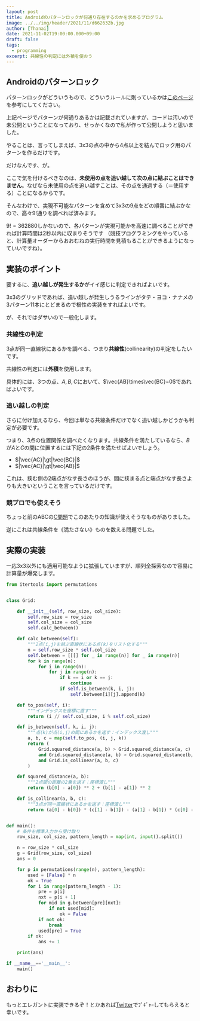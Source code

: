 ```yaml
---
layout: post
title: Androidのパターンロックが何通り存在するのかを求めるプログラム
image: ../../img/header/2021/11/d662632b.jpg
author: [Thanai]
date: 2021-11-02T19:00:00.000+09:00
draft: false
tags:
  - programming
excerpt: 共線性の判定には外積を使おう
---
```


## Androidのパターンロック

パターンロックがどういうもので、どういうルールに則っているかは[このページ](http://www.3s-sys.co.jp/blog/2017/04/19/1239/)を参考にしてください。

上記ページでパターンが何通りあるかは記載されていますが、コードは汚いので未公開ということになっており、せっかくなので私が作って公開しようと思いました。

やることは、言ってしまえば、3x3の点の中から4点以上を結んでロック用のパターンを作るだけです。

だけなんです、が。

ここで気を付けるべきなのは、**未使用の点を追い越して次の点に結ぶことはできません**。なぜなら未使用の点を追い越すことは、その点を通過する（＝使用する）ことになるからです。

そんなわけで、実現不可能なパターンを含めて3x3の9点をどの順番に結ぶかなので、高々$9!$通りを調べれば済みます。

$9!=362880$しかないので、各パターンが実現可能かを高速に調べることができれば計算時間は2秒以内に収まりそうです
（競技プログラミングをやっていると、計算量オーダーからおおむねの実行時間を見積もることができるようになっていいですね）。

## 実装のポイント

要するに、**追い越しが発生するか**がイイ感じに判定できればよいです。

3x3のグリッドであれば、追い越しが発生しうるラインがタテ・ヨコ・ナナメの3パターン11本にとどまるので根性の実装をすればよいです。

が、それではダサいので一般化します。

### 共線性の判定

3点が同一直線状にあるかを調べる、つまり**共線性**(collinearity)の判定をしたいです。

共線性の判定には**外積**を使用します。

具体的には、3つの点、$A, B, C$において、$\vec{AB}\times\vec{BC}=0$であればよいです。

### 追い越しの判定

さらに付け加えるなら、今回は単なる共線条件だけでなく追い越しかどうかも判定が必要です。

つまり、3点の位置関係を調べたくなります。共線条件を満たしているなら、$B$が$A$と$C$の間に位置するには下記の2条件を満たせばよいでしょう。

- $|\vec{AC}|\gt|\vec{BC}|$
- $|\vec{AC}|\gt|\vec{AB}|$

これは、挟む側の2端点がなす長さのほうが、間に挟まる点と端点がなす長さよりも大きいということを言っているだけです。

### 競プロでも使えそう

ちょっと前のABCの[C問題][1]でこのあたりの知識が使えそうなものがありました。

[1]: https://atcoder.jp/contests/abc224/tasks/abc224_c

逆にこれは共線条件を《満たさない》ものを数える問題でした。

## 実際の実装

一応3x3以外にも適用可能なように拡張していますが、順列全探索なので容易に計算量が爆発します。

```py
from itertools import permutations


class Grid:

    def __init__(self, row_size, col_size):
        self.row_size = row_size
        self.col_size = col_size
        self.calc_between()

    def calc_between(self):
        """2点(i,j)を結ぶ直線状にある点(k)をリスト化する"""
        n = self.row_size * self.col_size
        self.between = [[[] for _ in range(n)] for _ in range(n)]
        for k in range(n):
            for i in range(n):
                for j in range(n):
                    if k == i or k == j:
                        continue
                    if self.is_between(k, i, j):
                        self.between[i][j].append(k)

    def to_pos(self, i):
        """インデックスを座標に直す"""
        return (i // self.col_size, i % self.col_size)

    def is_between(self, k, i, j):
        """点(k)が点(i,j)の間にあるかを返す：インデックス渡し"""
        a, b, c = map(self.to_pos, (i, j, k))
        return (
            Grid.squared_distance(a, b) > Grid.squared_distance(a, c)
            and Grid.squared_distance(a, b) > Grid.squared_distance(b, c)
            and Grid.is_collinear(a, b, c)
        )

    def squared_distance(a, b):
        """2点間の距離の2乗を返す：座標渡し"""
        return (b[0] - a[0]) ** 2 + (b[1] - a[1]) ** 2

    def is_collinear(a, b, c):
        """3点が同一直線状にあるかを返す：座標渡し"""
        return (a[0] - b[0]) * (c[1] - b[1]) - (a[1] - b[1]) * (c[0] - b[0]) == 0


def main():
    # 条件を標準入力から受け取り
    row_size, col_size, pattern_length = map(int, input().split())

    n = row_size * col_size
    g = Grid(row_size, col_size)
    ans = 0

    for p in permutations(range(n), pattern_length):
        used = [False] * n
        ok = True
        for i in range(pattern_length - 1):
            pre = p[i]
            nxt = p[i + 1]
            for mid in g.between[pre][nxt]:
                if not used[mid]:
                    ok = False
            if not ok:
                break
            used[pre] = True
        if ok:
            ans += 1

    print(ans)

if __name__=='__main__':
    main()
```

## おわりに

もっとエレガントに実装できるぞ！とかあれば[Twitter](https://twitter.com/okinawa__noodle)でﾌﾟｷﾞｬｰしてもらえると幸いです。
